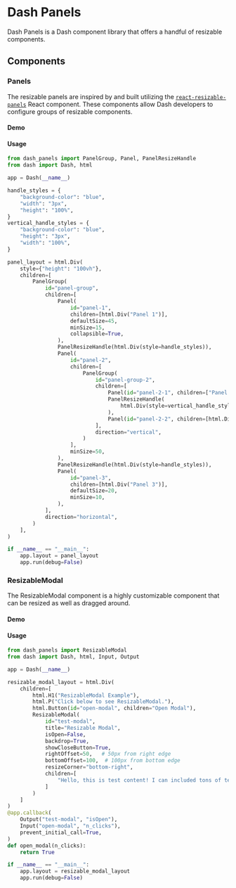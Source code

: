 # Dash Panels

Dash Panels is a Dash component library that offers a handful of resizable components. 

## Components

### Panels
The resizable panels are inspired by and built utilizing the 
[`react-resizable-panels`](https://github.com/bvaughn/react-resizable-panels) React component.
These components allow Dash developers to configure groups of resizable components.

#### Demo


#### Usage
```python
from dash_panels import PanelGroup, Panel, PanelResizeHandle
from dash import Dash, html

app = Dash(__name__)

handle_styles = {
    "background-color": "blue",
    "width": "3px",
    "height": "100%",
}
vertical_handle_styles = {
    "background-color": "blue",
    "height": "3px",
    "width": "100%",
}

panel_layout = html.Div(
    style={"height": "100vh"},
    children=[
        PanelGroup(
            id="panel-group",
            children=[
                Panel(
                    id="panel-1",
                    children=[html.Div("Panel 1")],
                    defaultSize=45,
                    minSize=15,
                    collapsible=True,
                ),
                PanelResizeHandle(html.Div(style=handle_styles)),
                Panel(
                    id="panel-2",
                    children=[
                        PanelGroup(
                            id="panel-group-2",
                            children=[
                                Panel(id="panel-2-1", children=["Panel 2-1"]),
                                PanelResizeHandle(
                                    html.Div(style=vertical_handle_styles)
                                ),
                                Panel(id="panel-2-2", children=[html.Div("Panel 2-2")]),
                            ],
                            direction="vertical",
                        )
                    ],
                    minSize=50,
                ),
                PanelResizeHandle(html.Div(style=handle_styles)),
                Panel(
                    id="panel-3",
                    children=[html.Div("Panel 3")],
                    defaultSize=20,
                    minSize=10,
                ),
            ],
            direction="horizontal",
        )
    ],
)

if __name__ == "__main__":
    app.layout = panel_layout
    app.run(debug=False)

```

### ResizableModal
The ResizableModal component is a highly customizable component that can be resized as well as dragged around. 

#### Demo


#### Usage
```python
from dash_panels import ResizableModal
from dash import Dash, html, Input, Output

app = Dash(__name__)

resizable_modal_layout = html.Div(
    children=[
        html.H1("ResizableModal Example"),
        html.P("Click below to see ResizableModal."),
        html.Button(id="open-modal", children="Open Modal"),
        ResizableModal(
            id="test-modal",
            title="Resizable Modal",
            isOpen=False,
            backdrop=True,
            showCloseButton=True,
            rightOffset=50,   # 50px from right edge
            bottomOffset=100,  # 100px from bottom edge
            resizeCorner="bottom-right",
            children=[
                "Hello, this is test content! I can included tons of text in here. "
            ]
        )
    ]
)
@app.callback(
    Output("test-modal", "isOpen"),
    Input("open-modal", "n_clicks"),
    prevent_initial_call=True,
)
def open_modal(n_clicks):
    return True

if __name__ == "__main__":
    app.layout = resizable_modal_layout
    app.run(debug=False)

```

